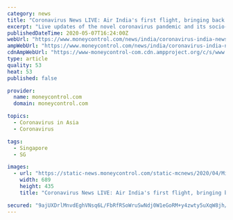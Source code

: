 ```yaml
---
category: news
title: "Coronavirus News LIVE: Air India's first flight, bringing back citizens stranded in Singapore, to depart from Delhi"
excerpt: "Live updates of the novel coronavirus pandemic and its socio-economic impact. Total confirmed cases in India have risen to 52,952."
publishedDateTime: 2020-05-07T16:24:00Z
webUrl: "https://www.moneycontrol.com/news/india/coronavirus-india-news-today-live-updates-covid-19-cases-india-today-pm-modi-delhi-maharashtra-mumbai-gujarat-tamil-nadu-lockdown-migrants-coronavirus-vaccination-5233891.html"
ampWebUrl: "https://www.moneycontrol.com/news/india/coronavirus-india-news-today-live-updates-covid-19-cases-india-today-pm-modi-delhi-maharashtra-mumbai-gujarat-tamil-nadu-lockdown-migrants-coronavirus-vaccination-5233891.html/amp"
cdnAmpWebUrl: "https://www-moneycontrol-com.cdn.ampproject.org/c/s/www.moneycontrol.com/news/india/coronavirus-india-news-today-live-updates-covid-19-cases-india-today-pm-modi-delhi-maharashtra-mumbai-gujarat-tamil-nadu-lockdown-migrants-coronavirus-vaccination-5233891.html/amp"
type: article
quality: 53
heat: 53
published: false

provider:
  name: moneycontrol.com
  domain: moneycontrol.com

topics:
  - Coronavirus in Asia
  - Coronavirus

tags:
  - Singapore
  - SG

images:
  - url: "https://static-news.moneycontrol.com/static-mcnews/2020/04/Migrants6-689x435.jpeg"
    width: 689
    height: 435
    title: "Coronavirus News LIVE: Air India's first flight, bringing back citizens stranded in Singapore, to depart from Delhi"

secured: "9ajUXDrlMnvdEghVNsq6L/FbRfRSoWruSwNdj0W1eGoRM+y4zwty5uXqW8jh/zPJSn2og1Y7dItUa/NElTpy9vvPZuq/cAe93zWp6V8zl4RGJtzO6O62jwPiR6nMWIwgeR4cx2gmPCJBE1MGMvhGbKuhVdWGyII44RVvaKT/4/W8FOvJFqhxU0R6EUQGF7ABUt44J1KEqg5QLH+UCl1z4EaWsXt835RAbjjU/2qFUpkZFxEA2uffN5A0ihAN7e5JkvYiZBwuNu43JZKLXtJ51HtBIWxqIDfIkFUu7/oZNOWo1DXDXycX9F2Q6pQ38Rhk;xnXrQkfytxlPvOCFT4OPnw=="
---
```


